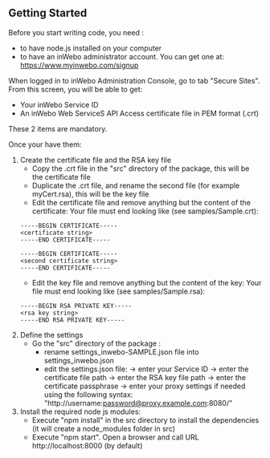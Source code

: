 Getting Started
--------------------------
Before you start writing code, you need :
- to have node.js installed on your computer
- to have an inWebo administrator account. You can get one at: https://www.myinwebo.com/signup

When logged in to inWebo Administration Console, go to tab "Secure Sites". From this screen, you will be able to get:
- Your inWebo Service ID
- An inWebo Web ServiceS API Access certificate file in PEM format (.crt)

These 2 items are mandatory. 

Once your have them:

1. Create the certificate file and the RSA key file
    * Copy the .crt file in the "src" directory of the package, this will be the certificate file
    * Duplicate the .crt file, and rename the second file (for example myCert.rsa), this will be the key file
    * Edit the certificate file and remove anything but the content of the certificate: Your file must end looking like (see samples/Sample.crt):
    ```
    -----BEGIN CERTIFICATE-----
    <certificate string>
    -----END CERTIFICATE-----
    ```
    ```
    -----BEGIN CERTIFICATE-----
    <second certificate string>
    -----END CERTIFICATE-----
    ```
    * Edit the key file and remove anything but the content of the key:  Your file must end looking like (see samples/Sample.rsa):
    ```
    -----BEGIN RSA PRIVATE KEY-----
    <rsa key string>
    -----END RSA PRIVATE KEY-----
    ```
2. Define the settings
    * Go the "src" directory of the package :
        - rename settings_inwebo-SAMPLE.json file into settings_inwebo.json
        - edit the settings.json file:
            -> enter your Service ID
            -> enter the certificate file path
            -> enter the RSA key file path
            -> enter the certificate passphrase
            -> enter your proxy settings if needed using the following syntax: "http://username:password@proxy.example.com:8080/"
3. Install the required node js modules:
    * Execute "npm install" in the src directory to install the dependencies (it will create a node_modules folder in src)
    * Execute "npm start". Open a browser and call URL http://localhost:8000 (by default)